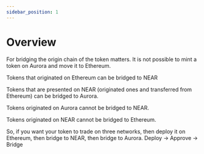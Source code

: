```yaml
---
sidebar_position: 1
---
```


# Overview

For bridging the origin chain of the token matters. It is not possible to mint a token on Aurora and move it to Ethereum.

Tokens that originated on Ethereum can be bridged to NEAR

Tokens that are presented on NEAR (originated ones and transferred from Ethereum) can be bridged to Aurora.

Tokens originated on Aurora cannot be bridged to NEAR.

Tokens originated on NEAR cannot be bridged to Ethereum.

So, if you want your token to trade on three networks, then deploy it on Ethereum, then bridge to NEAR,
then bridge to Aurora. Deploy → Approve → Bridge
